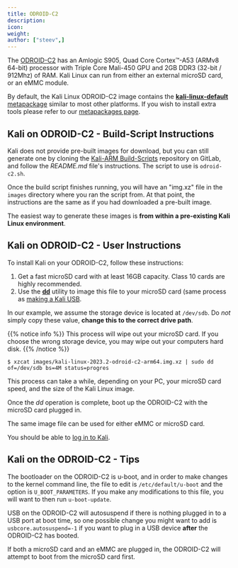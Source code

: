 ```yaml
---
title: ODROID-C2
description:
icon:
weight:
author: ["steev",]
---
```


The [ODROID-C2](https://wiki.odroid.com/odroid-c2/odroid-c2) has an Amlogic S905, Quad Core Cortex™-A53 (ARMv8 64-bit) processor with Triple Core Mali-450 GPU and 2GB DDR3 (32-bit / 912Mhz) of RAM. Kali Linux can run from either an external microSD card, or an eMMC module.

By default, the Kali Linux ODROID-C2 image contains the [**kali-linux-default** metapackage](/docs/general-use/metapackages/) similar to most other platforms. If you wish to install extra tools please refer to our [metapackages page](/docs/general-use/metapackages/).

<!--
## Kali on ODROID-C2 microSD card - User Instructions

If you're unfamiliar with the details of [downloading and validating a Kali Linux image](/docs/introduction/download-official-kali-linux-images/), or for [using that image to create a bootable device](/docs/usb/live-usb-install-with-windows/), it's strongly recommended that you refer to the more detailed procedures described in the specific articles on those subjects.

To install a pre-built image of the standard build of Kali Linux on your ODROID-C2, follow these instructions:

1. Get a fast microSD card or eMMC module with at least 16GB capacity. Class 10 cards are highly recommended.
2. Download _and validate_ the `Kali ODROID-C2` image from the [downloads](/get-kali/) area. The process for validating an image is described in more detail on [Downloading Kali Linux](/docs/introduction/download-official-kali-linux-images/).
3. Use the **[dd](https://manpages.debian.org/testing/coreutils/dd.1.en.html)** utility to image this file to your microSD card (same process as [making a Kali USB](/docs/usb/live-usb-install-with-windows/).

In our example, we assume the storage device is located at `/dev/sdb`. Do _not_ simply copy these value, **change this to the correct drive path**.

{{% notice info %}}
This process will wipe out your microSD card. If you choose the wrong storage device, you may wipe out your computers hard disk or eMMC module.
{{% /notice %}}

```console
$ xzcat kali-linux-2023.2-odroid-c2-arm64.img.xz | sudo dd of=/dev/sdb bs=4M status=progress
```

This process can take a while, depending on your PC, your microSD card's speed, and the size of the Kali Linux image.

Once the _dd_ operation is complete, boot up the ODROID-C2 with the microSD card plugged in.

You should be able to [log in to Kali](/docs/introduction/default-credentials/).

## Kali on the ODROID-C2 eMMC - User Instructions

If you want to install Kali on your ODROID-C2's eMMC module, there are 2 different ways to do so.

If you have the [USB adapter for eMMC module](https://www.hardkernel.com/shop/usb3-0-emmc-module-writer/) then you can simply follow the same steps as you would for the microSD card.

{{% notice info %}}
The eMMC modules and USB adapter for eMMC module on the Pine64 devices and ODROID devices can be used interchangeably.
{{% /notice %}}

If you do not have the USB adapter for eMMC module, you can use a bootable microSD card to write the Kali image to eMMC. The instructions are similar to the microSD card, and as with above, we need to make sure that we have the correct device. The easiest way to tell which device you want to use, is look in /dev at the `mmcblkX` devices. The device that has a `boot0` and `boot1` is the eMMC. For example, if `/dev/mmcblk1boot0` exists it would mean that we want to use `/dev/mmcblk1` as our device. One important difference is that we **do** need to include the number of the device, unlike above when using `sdb`.

{{% notice info %}}
This process will wipe out your eMMC module. If you choose the wrong storage device, you may wipe out your computers hard disk or microSD card.
{{% /notice %}}

```console
$ xzcat kali-linux-2023.2-odroid-c2-arm64.img.xz | sudo dd of=/dev/mmcblk1 bs=4M status=progress
```

This process can take a while, depending on your PC, your eMMC's speed, and the size of the Kali Linux image.

Once the _dd_ operation is complete, boot up the ODROID-C2 with the eMMC plugged in.

You should be able to [log in to Kali](/docs/introduction/default-credentials/).

## Kali on the ODROID-C2 - Tips

The bootloader on the ODROID-C2 is u-boot, and in order to make changes to the kernel command line, the file to edit is `/etc/default/u-boot` and the option is `U_BOOT_PARAMETERS`. If you make any modifications to this file, you will want to then run `u-boot-update`.

USB on the ODROID-C2 will autosuspend if there is nothing plugged in to a USB port at boot time, so one possible change you might want to add is `usbcore.autosuspend=-1` if you want to plug in a USB device **after** the ODROID-C2 has booted.

If both a microSD card and an eMMC are plugged in, the ODROID-C2 will attempt to boot from the microSD card first.

## Kali on ODROID-C2 - Image Customization

If you want to customize the Kali ODROID-C2 image, including changes to the [packages](/docs/general-use/metapackages/) being installed, changing the [desktop environment](/docs/general-use/switching-desktop-environments/), increasing or decreasing the image file size or generally being adventurous, check out the [Kali-ARM Build-Scripts](https://gitlab.com/kalilinux/build-scripts/kali-arm) repository on GitLab, and follow the _README.md_ file's instructions. The script to use is `odroid-c2.sh`.
-->

## Kali on ODROID-C2 - Build-Script Instructions

Kali does not provide pre-built images for download, but you can still generate one by cloning the [Kali-ARM Build-Scripts](https://gitlab.com/kalilinux/build-scripts/kali-arm) repository on GitLab, and follow the _README.md_ file's instructions. The script to use is `odroid-c2.sh`.

Once the build script finishes running, you will have an "img.xz" file in the `images` directory where you ran the script from. At that point, the instructions are the same as if you had downloaded a pre-built image.

The easiest way to generate these images is **from within a pre-existing Kali Linux environment**.

## Kali on ODROID-C2 - User Instructions

To install Kali on your ODROID-C2, follow these instructions:

1. Get a fast microSD card with at least 16GB capacity. Class 10 cards are highly recommended.
2. Use the **[dd](https://manpages.debian.org/testing/coreutils/dd.1.en.html)** utility to image this file to your microSD card (same process as [making a Kali USB](/docs/usb/live-usb-install-with-windows/).

In our example, we assume the storage device is located at `/dev/sdb`. Do _not_ simply copy these value, **change this to the correct drive path**.

{{% notice info %}}
This process will wipe out your microSD card. If you choose the wrong storage device, you may wipe out your computers hard disk.
{{% /notice %}}

```console
$ xzcat images/kali-linux-2023.2-odroid-c2-arm64.img.xz | sudo dd of=/dev/sdb bs=4M status=progres
```

This process can take a while, depending on your PC, your microSD card speed, and the size of the Kali Linux image.

Once the _dd_ operation is complete, boot up the ODROID-C2 with the microSD card plugged in.

The same image file can be used for either eMMC or microSD card.

You should be able to [log in to Kali](/docs/introduction/default-credentials/).

## Kali on the ODROID-C2 - Tips

The bootloader on the ODROID-C2 is u-boot, and in order to make changes to the kernel command line, the file to edit is `/etc/default/u-boot` and the option is `U_BOOT_PARAMETERS`. If you make any modifications to this file, you will want to then run `u-boot-update`.

USB on the ODROID-C2 will autosuspend if there is nothing plugged in to a USB port at boot time, so one possible change you might want to add is `usbcore.autosuspend=-1` if you want to plug in a USB device **after** the ODROID-C2 has booted.

If both a microSD card and an eMMC are plugged in, the ODROID-C2 will attempt to boot from the microSD card first.

